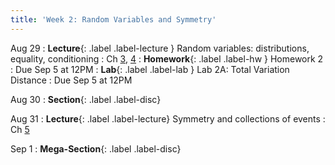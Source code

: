 ```yaml
---
title: 'Week 2: Random Variables and Symmetry'
---
```


Aug 29
: **Lecture**{: .label .label-lecture } Random variables: distributions, equality, conditioning
    : Ch [3](http://prob140.org/textbook/content/Chapter_03/00_Random_Variables.html), [4](http://prob140.org/textbook/content/Chapter_04/00_Relations_Between_Variables.html)
: **Homework**{: .label .label-hw } Homework 2
    : Due Sep 5 at 12PM
: **Lab**{: .label .label-lab } Lab 2A: Total Variation Distance
    : Due Sep 5 at 12PM

Aug 30
: **Section**{: .label .label-disc}

Aug 31
: **Lecture**{: .label .label-lecture} Symmetry and collections of events
    : Ch [5](http://prob140.org/textbook/content/Chapter_05/00_Collections_of_Events.html)

Sep 1
: **Mega-Section**{: .label .label-disc}